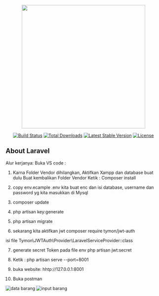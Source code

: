 <p align="center"><a href="https://laravel.com" target="_blank"><img src="https://raw.githubusercontent.com/laravel/art/master/logo-lockup/5%20SVG/2%20CMYK/1%20Full%20Color/laravel-logolockup-cmyk-red.svg" width="400"></a></p>

<p align="center">
<a href="https://travis-ci.org/laravel/framework"><img src="https://travis-ci.org/laravel/framework.svg" alt="Build Status"></a>
<a href="https://packagist.org/packages/laravel/framework"><img src="https://img.shields.io/packagist/dt/laravel/framework" alt="Total Downloads"></a>
<a href="https://packagist.org/packages/laravel/framework"><img src="https://img.shields.io/packagist/v/laravel/framework" alt="Latest Stable Version"></a>
<a href="https://packagist.org/packages/laravel/framework"><img src="https://img.shields.io/packagist/l/laravel/framework" alt="License"></a>
</p>

## About Laravel
Alur kerjanya:
Buka VS code :

1. Karna Folder Vendor dihilangkan, Aktifkan Xampp dan database buat dulu 
Buat kembalikan Folder Vendor
Ketik : Composer install

2. copy env.ecample .env 
kita buat enc dan isi database, username dan password yg kita masukkan di Mysql

3. composer update

4. php artisan key:generate

5. php artisan migrate

6. sekarang kita aktifkan jwt
composer require tymon/jwt-auth

isi file Tymon\JWTAuth\Provider\LaravelServiceProvider::class

7. generate secret Token pada file env
php artisan jwt:secret

8. Ketik : php artisan serve --port=8001

9. buka website: hhtp://127.0.0.1:8001

10. Buka postman


![data barang](https://github.com/AlfiNashri-WebDesign/ProjectTiga/assets/23645665/fa5973fe-5e0a-453e-9bbf-ca87728c0d1f)
![input barang](https://github.com/AlfiNashri-WebDesign/ProjectTiga/assets/23645665/3dc7c56b-5369-4148-8c10-8a5bb12b2f78)
